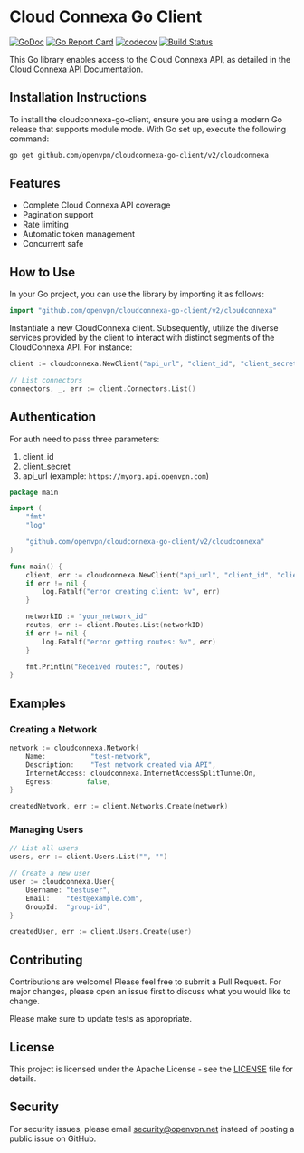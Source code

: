 # Cloud Connexa Go Client

[![GoDoc](https://img.shields.io/static/v1?label=godoc&message=reference&color=blue)](https://pkg.go.dev/github.com/openvpn/cloudconnexa-go-client/v2/cloudconnexa)
[![Go Report Card](https://goreportcard.com/badge/github.com/openvpn/cloudconnexa-go-client/v2)](https://goreportcard.com/report/github.com/openvpn/cloudconnexa-go-client/v2)
[![codecov](https://codecov.io/gh/openvpn/cloudconnexa-go-client/branch/main/graph/badge.svg)](https://codecov.io/gh/openvpn/cloudconnexa-go-client)
[![Build Status](https://github.com/openvpn/cloudconnexa-go-client/workflows/Go%20build/badge.svg)](https://github.com/openvpn/cloudconnexa-go-client/actions)

This Go library enables access to the Cloud Connexa API, as detailed in the [Cloud Connexa API Documentation](https://openvpn.net/cloud-docs/developer/cloudconnexa-api.html).

## Installation Instructions

To install the cloudconnexa-go-client, ensure you are using a modern Go release that supports module mode. With Go set up, execute the following command:

```sh
go get github.com/openvpn/cloudconnexa-go-client/v2/cloudconnexa
```

## Features

- Complete Cloud Connexa API coverage
- Pagination support
- Rate limiting
- Automatic token management
- Concurrent safe

## How to Use

In your Go project, you can use the library by importing it as follows:

```go
import "github.com/openvpn/cloudconnexa-go-client/v2/cloudconnexa"
```

Instantiate a new CloudConnexa client. Subsequently, utilize the diverse services provided by the client to interact with distinct segments of the CloudConnexa API. For instance:

```go
client := cloudconnexa.NewClient("api_url", "client_id", "client_secret")

// List connectors
connectors, _, err := client.Connectors.List()
```

## Authentication

For auth need to pass three parameters:

1. client_id
2. client_secret
3. api_url (example: `https://myorg.api.openvpn.com`)

```go
package main

import (
    "fmt"
    "log"

    "github.com/openvpn/cloudconnexa-go-client/v2/cloudconnexa"
)

func main() {
    client, err := cloudconnexa.NewClient("api_url", "client_id", "client_secret")
    if err != nil {
        log.Fatalf("error creating client: %v", err)
    }

    networkID := "your_network_id"
    routes, err := client.Routes.List(networkID)
    if err != nil {
        log.Fatalf("error getting routes: %v", err)
    }

    fmt.Println("Received routes:", routes)
}
```

## Examples

### Creating a Network

```go
network := cloudconnexa.Network{
    Name:           "test-network",
    Description:    "Test network created via API",
    InternetAccess: cloudconnexa.InternetAccessSplitTunnelOn,
    Egress:        false,
}

createdNetwork, err := client.Networks.Create(network)
```

### Managing Users

```go
// List all users
users, err := client.Users.List("", "")

// Create a new user
user := cloudconnexa.User{
    Username: "testuser",
    Email:    "test@example.com",
    GroupId:  "group-id",
}

createdUser, err := client.Users.Create(user)
```

## Contributing

Contributions are welcome! Please feel free to submit a Pull Request. For major changes, please open an issue first to discuss what you would like to change.

Please make sure to update tests as appropriate.

## License

This project is licensed under the Apache License - see the [LICENSE](LICENSE) file for details.

## Security

For security issues, please email [security@openvpn.net](mailto:security@openvpn.net?subject=Security%20Issue%20in%20cloudconnexa-go-client%20github%20repository) instead of posting a public issue on GitHub.
